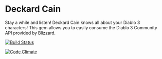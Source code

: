 Deckard Cain
============

Stay a while and listen! Deckard Cain knows all about your Diablo 3 characters! This gem allows you to easily consume the Diablo 3 Community API provided by Blizzard.

[![Build Status](https://travis-ci.org/daegren/deckard_cain.png?branch=master)](https://travis-ci.org/daegren/deckard_cain)

[![Code Climate](https://d3s6mut3hikguw.cloudfront.net/github/daegren/deckard_cain.png)](https://d3s6mut3hikguw.cloudfront.net/github/daegren/deckard_cain.png)

